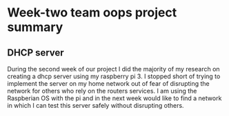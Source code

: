 # Week-two team oops project summary

## DHCP server

During the second week of our project I did the majority of my research on creating a dhcp server
using my raspberry pi 3. I stopped short of trying to implement the server on my home network 
out of fear of disrupting the network for others who rely on the routers services. I am using the 
Raspberian OS with the pi and in the next week would like to find a network in which I can test this
server safely without disrupting others.
